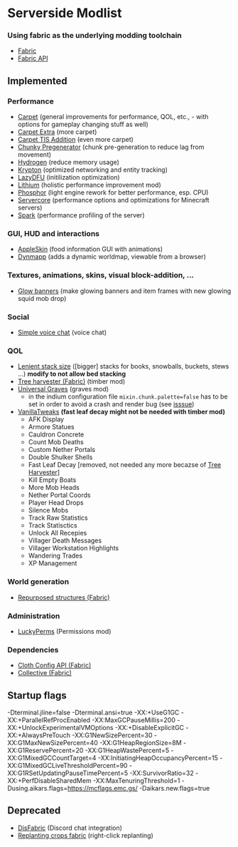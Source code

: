 # Serverside Modlist

### Using fabric as the underlying modding toolchain
* [Fabric](https://fabricmc.net/)
* [Fabric API](https://www.curseforge.com/minecraft/mc-mods/fabric-api)
## Implemented
### Performance
* [Carpet](https://www.curseforge.com/minecraft/mc-mods/carpet/files/all) (general improvements for performance, QOL, etc., - with options for gameplay changing stuff as well)
* [Carpet Extra](https://www.curseforge.com/minecraft/mc-mods/carpet-extra/files/all) (more carpet)
* [Carpet TIS Addition](https://github.com/TISUnion/Carpet-TIS-Addition/releases) (even more carpet)
* [Chunky Pregenerator](https://www.curseforge.com/minecraft/mc-mods/chunky-pregenerator) (chunk pre-generation to reduce lag from movement)
* [Hydrogen](https://github.com/jellysquid3/hydrogen-fabric/releases) (reduce memory usage)
* [Krypton](https://github.com/astei/krypton/releases) (optimized networking and entity tracking)
* [LazyDFU](https://www.curseforge.com/minecraft/mc-mods/lazydfu) (initilization optimization)
* [Lithium](https://www.curseforge.com/minecraft/mc-mods/lithium/files/all) (holistic performance improvement mod)
* [Phosphor](https://github.com/CaffeineMC/phosphor-fabric) (light engine rework for better performance, esp. CPU)
* [Servercore](https://modrinth.com/mod/servercore) (performance options and optimizations for Minecraft servers)
* [Spark](https://ci.lucko.me/job/spark/) (performance profiling of the server)
### GUI, HUD and interactions
* [AppleSkin](https://www.curseforge.com/minecraft/mc-mods/appleskin) (food information GUI with animations)
* [Dynmapp](https://github.com/webbukkit/dynmap) (adds a dynamic worldmap, viewable from a browser)
### Textures, animations, skins, visual block-addition, ...
* [Glow banners](https://www.curseforge.com/minecraft/mc-mods/glow-banners) (make glowing banners and item frames with new glowing squid mob drop)
### Social
* [Simple voice chat](https://www.curseforge.com/minecraft/mc-mods/simple-voice-chat) (voice chat)
### QOL
* [Lenient stack size](https://www.curseforge.com/minecraft/mc-mods/lenient-stack-size) ([bigger] stacks for books, snowballs, buckets, stews ...) **modify to not allow bed stacking**
* [Tree harvester (Fabric)](https://www.curseforge.com/minecraft/mc-mods/tree-harvester-fabric) (timber mod)
* [Universal Graves](https://modrinth.com/mod/universal-graves) (graves mod)
  * in the indium configuration file `mixin.chunk.palette=false` has to be set in order to avoid a crash and render bug (see [isssue](https://github.com/Patbox/UniversalGraves/issues/30))
* [VanillaTweaks](https://vanillatweaks.net/share#rUoss6) **(fast leaf decay might not be needed with timber mod)**
  * AFK Display
  * Armore Statues
  * Cauldron Concrete
  * Count Mob Deaths
  * Custom Nether Portals
  * Double Shulker Shells
  * Fast Leaf Decay [removed, not needed any more becazse of [Tree Harvester]((https://www.curseforge.com/minecraft/mc-mods/tree-harvester-fabric))]
  * Kill Empty Boats
  * More Mob Heads
  * Nether Portal Coords
  * Player Head Drops
  * Silence Mobs
  * Track Raw Statistics
  * Track Statisctics
  * Unlock All Recepies
  * Villager Death Messages
  * Villager Workstation Highlights
  * Wandering Trades
  * XP Management
### World generation
* [Repurposed structures (Fabric)](https://www.curseforge.com/minecraft/mc-mods/repurposed-structures-fabric)
### Administration
* [LuckyPerms](https://luckperms.net/) (Permissions mod)
### Dependencies
* [Cloth Config API (Fabric)](https://www.curseforge.com/minecraft/mc-mods/cloth-config/)
* [Collective (Fabric)](https://www.curseforge.com/minecraft/mc-mods/collective-fabric)

## Startup flags
-Dterminal.jline=false -Dterminal.ansi=true -XX:+UseG1GC -XX:+ParallelRefProcEnabled -XX:MaxGCPauseMillis=200 -XX:+UnlockExperimentalVMOptions -XX:+DisableExplicitGC -XX:+AlwaysPreTouch -XX:G1NewSizePercent=30 -XX:G1MaxNewSizePercent=40 -XX:G1HeapRegionSize=8M -XX:G1ReservePercent=20 -XX:G1HeapWastePercent=5 -XX:G1MixedGCCountTarget=4 -XX:InitiatingHeapOccupancyPercent=15 -XX:G1MixedGCLiveThresholdPercent=90 -XX:G1RSetUpdatingPauseTimePercent=5 -XX:SurvivorRatio=32 -XX:+PerfDisableSharedMem -XX:MaxTenuringThreshold=1 -Dusing.aikars.flags=https://mcflags.emc.gs/ -Daikars.new.flags=true

## Deprecated
* [DisFabric](https://www.curseforge.com/minecraft/mc-mods/disfabric) (Discord chat integration)
* [Replanting crops fabric](https://www.curseforge.com/minecraft/mc-mods/replanting-crops-fabric) (right-click replanting)
